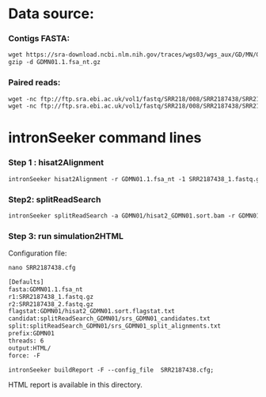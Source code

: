 Data source:
============

### Contigs FASTA: 

```diff
wget https://sra-download.ncbi.nlm.nih.gov/traces/wgs03/wgs_aux/GD/MN/GDMN01/GDMN01.1.fsa_nt.gz
gzip -d GDMN01.1.fsa_nt.gz
```

### Paired reads:

```diff
wget -nc ftp://ftp.sra.ebi.ac.uk/vol1/fastq/SRR218/008/SRR2187438/SRR2187438_1.fastq.gz
wget -nc ftp://ftp.sra.ebi.ac.uk/vol1/fastq/SRR218/008/SRR2187438/SRR2187438_2.fastq.gz

```

intronSeeker command lines
============================

### Step 1 : hisat2Alignment

```diff
intronSeeker hisat2Alignment -r GDMN01.1.fsa_nt -1 SRR2187438_1.fastq.gz -2 SRR2187438_2.fastq.gz --prefix GDMN01 -o GDMN01 -t 12
```

### Step2: splitReadSearch

```diff
intronSeeker splitReadSearch -a GDMN01/hisat2_GDMN01.sort.bam -r GDMN01.1.fsa_nt --prefix GDMN01 --output splitReadSearch_GDMN01
```

### Step 3: run simulation2HTML

Configuration file:

```diff
nano SRR2187438.cfg
```


```diff
[Defaults]
fasta:GDMN01.1.fsa_nt
r1:SRR2187438_1.fastq.gz
r2:SRR2187438_2.fastq.gz
flagstat:GDMN01/hisat2_GDMN01.sort.flagstat.txt
candidat:splitReadSearch_GDMN01/srs_GDMN01_candidates.txt
split:splitReadSearch_GDMN01/srs_GDMN01_split_alignments.txt
prefix:GDMN01
threads: 6                
output:HTML/
force: -F
```


```diff
intronSeeker buildReport -F --config_file  SRR2187438.cfg;

```

HTML report is available in this directory.

